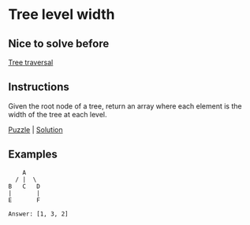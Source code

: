 # Tree level width

## Nice to solve before
[Tree traversal](../traversal/TreeTraversal.md)

## Instructions

Given the root node of a tree, return an array where each element is the width of the tree at each level.

[Puzzle](LevelWidth.kt) | [Solution](LevelWidthSolution.kt)

## Examples

```
    A
  / |  \
B   C   D
|       |
E       F

Answer: [1, 3, 2]
```
